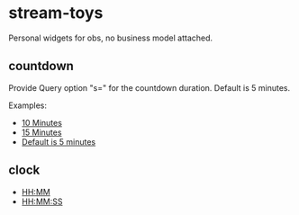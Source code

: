 # stream-toys

Personal widgets for obs, no business model attached.

## countdown

Provide Query option "s=" for the countdown duration. Default is 5 minutes.

Examples:

* [10 Minutes](https://mschmitt.github.io/stream-toys/countdown.html?s=600)
* [15 Minutes](https://mschmitt.github.io/stream-toys/countdown.html?s=900)
* [Default is 5 minutes](https://mschmitt.github.io/stream-toys/countdown.html)

## clock

* [HH:MM](https://mschmitt.github.io/stream-toys/clock-minutes.html)
* [HH:MM:SS](https://mschmitt.github.io/stream-toys/clock-seconds.html)
